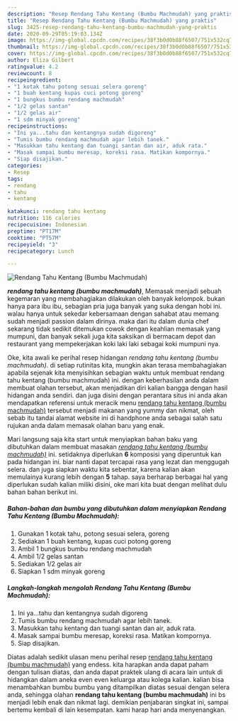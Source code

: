 ```yaml
---
description: "Resep Rendang Tahu Kentang (Bumbu Machmudah) yang praktis"
title: "Resep Rendang Tahu Kentang (Bumbu Machmudah) yang praktis"
slug: 3425-resep-rendang-tahu-kentang-bumbu-machmudah-yang-praktis
date: 2020-09-29T05:19:03.134Z
image: https://img-global.cpcdn.com/recipes/38f3b0d0b88f6507/751x532cq70/rendang-tahu-kentang-bumbu-machmudah-foto-resep-utama.jpg
thumbnail: https://img-global.cpcdn.com/recipes/38f3b0d0b88f6507/751x532cq70/rendang-tahu-kentang-bumbu-machmudah-foto-resep-utama.jpg
cover: https://img-global.cpcdn.com/recipes/38f3b0d0b88f6507/751x532cq70/rendang-tahu-kentang-bumbu-machmudah-foto-resep-utama.jpg
author: Eliza Gilbert
ratingvalue: 4.2
reviewcount: 8
recipeingredient:
- "1 kotak tahu potong sesuai selera goreng"
- "1 buah kentang kupas cuci potong goreng"
- "1 bungkus bumbu rendang machmudah"
- "1/2 gelas santan"
- "1/2 gelas air"
- "1 sdm minyak goreng"
recipeinstructions:
- "Ini ya...tahu dan kentangnya sudah digoreng"
- "Tumis bumbu rendang machmudah agar lebih tanek."
- "Masukkan tahu kentang dan tuangi santan dan air, aduk rata."
- "Masak sampai bumbu meresap, koreksi rasa. Matikan kompornya."
- "Siap disajikan."
categories:
- Resep
tags:
- rendang
- tahu
- kentang

katakunci: rendang tahu kentang 
nutrition: 116 calories
recipecuisine: Indonesian
preptime: "PT17M"
cooktime: "PT57M"
recipeyield: "3"
recipecategory: Lunch

---
```



![Rendang Tahu Kentang (Bumbu Machmudah)](https://img-global.cpcdn.com/recipes/38f3b0d0b88f6507/751x532cq70/rendang-tahu-kentang-bumbu-machmudah-foto-resep-utama.jpg)

<b><i>rendang tahu kentang (bumbu machmudah)</i></b>, Memasak menjadi sebuah kegemaran yang membahagiakan dilakukan oleh banyak kelompok. bukan hanya para ibu ibu, sebagian pria juga banyak yang suka dengan hobi ini. walau hanya untuk sekedar kebersamaan dengan sahabat atau memang sudah menjadi passion dalam dirinya. maka dari itu dalam dunia chef sekarang tidak sedikit ditemukan cowok dengan keahlian memasak yang mumpuni, dan banyak sekali juga kita saksikan di bermacam depot dan restaurant yang mempekerjakan koki laki laki sebagai koki mumpuni nya.



Oke, kita awali ke perihal resep hidangan <i>rendang tahu kentang (bumbu machmudah)</i>. di setiap rutinitas kita, mungkin akan terasa membahagiakan apabila sejenak kita menyisihkan sebagian waktu untuk membuat rendang tahu kentang (bumbu machmudah) ini. dengan keberhasilan anda dalam membuat olahan tersebut, akan menjadikan diri kalian bangga dengan hasil hidangan anda sendiri. dan juga disini dengan perantara situs ini anda akan mendapatkan referensi untuk meracik menu <u>rendang tahu kentang (bumbu machmudah)</u> tersebut menjadi makanan yang yummy dan nikmat, oleh sebab itu tandai alamat website ini di handphone anda sebagai salah satu rujukan anda dalam memasak olahan baru yang enak.


Mari langsung saja kita start untuk menyiapkan bahan baku yang dibutuhkan dalam membuat masakan <u><i>rendang tahu kentang (bumbu machmudah)</i></u> ini. setidaknya diperlukan <b>6</b> komposisi yang diperuntuk kan pada hidangan ini. biar nanti dapat tercapai rasa yang lezat dan menggugah selera. dan juga siapkan waktu kita sebentar, karena kalian akan memulainya kurang lebih dengan <b>5</b> tahap. saya berharap berbagai hal yang diperlukan sudah kalian miliki disini, oke mari kita buat dengan melihat dulu bahan bahan berikut ini.

<!--inarticleads1-->

##### Bahan-bahan dan bumbu yang dibutuhkan dalam menyiapkan Rendang Tahu Kentang (Bumbu Machmudah):

1. Gunakan 1 kotak tahu, potong sesuai selera, goreng
1. Sediakan 1 buah kentang, kupas cuci potong goreng
1. Ambil 1 bungkus bumbu rendang machmudah
1. Ambil 1/2 gelas santan
1. Sediakan 1/2 gelas air
1. Siapkan 1 sdm minyak goreng




<!--inarticleads2-->

##### Langkah-langkah mengolah Rendang Tahu Kentang (Bumbu Machmudah):

1. Ini ya...tahu dan kentangnya sudah digoreng
1. Tumis bumbu rendang machmudah agar lebih tanek.
1. Masukkan tahu kentang dan tuangi santan dan air, aduk rata.
1. Masak sampai bumbu meresap, koreksi rasa. Matikan kompornya.
1. Siap disajikan.




Diatas adalah sedikit ulasan menu perihal resep <u>rendang tahu kentang (bumbu machmudah)</u> yang endess. kita harapkan anda dapat paham dengan tulisan diatas, dan anda dapat praktek ulang di acara lain untuk di hidangkan dalam aneka even even keluarga atau kolega kalian. kalian bisa menambahkan bumbu bumbu yang ditampilkan diatas sesuai dengan selera anda, sehingga olahan <b>rendang tahu kentang (bumbu machmudah)</b> ini bs menjadi lebih enak dan nikmat lagi. demikian penjabaran singkat ini, sampai bertemu kembali di lain kesempatan. kami harap hari anda menyenangkan.

